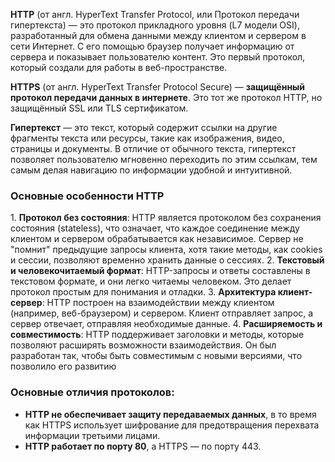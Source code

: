 **HTTP** (от англ. HyperText Transfer Protocol, или Протокол передачи гипертекста) — это протокол прикладного уровня (L7 модели OSI), разработанный для обмена данными между клиентом и сервером в сети Интернет. С его помощью браузер получает информацию от сервера и показывает пользователю контент. Это первый протокол, который создали для работы в веб-пространстве. 

**HTTPS** (от англ. HyperText Transfer Protocol Secure) — **защищённый протокол передачи данных в интернете**. Это тот же протокол HTTP, но защищённый SSL или TLS сертификатом.

**Гипертекст** — это текст, который содержит ссылки на другие фрагменты текста или ресурсы, такие как изображения, видео, страницы и документы. В отличие от обычного текста, гипертекст позволяет пользователю мгновенно переходить по этим ссылкам, тем самым делая навигацию по информации удобной и интуитивной.

### Основные особенности HTTP
1. **Протокол без состояния**: HTTP является протоколом без сохранения состояния (stateless), что означает, что каждое соединение между клиентом и сервером обрабатывается как независимое. Сервер не "помнит" предыдущие запросы клиента, хотя такие методы, как cookies и сессии, позволяют временно хранить данные о сессиях.
2. **Текстовый и человекочитаемый формат**: HTTP-запросы и ответы составлены в текстовом формате, и они легко читаемы человеком. Это делает протокол простым для понимания и отладки.
3. **Архитектура клиент-сервер**: HTTP построен на взаимодействии между клиентом (например, веб-браузером) и сервером. Клиент отправляет запрос, а сервер отвечает, отправляя необходимые данные.
4. **Расширяемость и совместимость**: HTTP поддерживает заголовки и методы, которые позволяют расширять возможности взаимодействия. Он был разработан так, чтобы быть совместимым с новыми версиями, что позволило его развитию

### **Основные отличия протоколов**:
- **HTTP не обеспечивает защиту передаваемых данных**, в то время как HTTPS использует шифрование для предотвращения перехвата информации третьими лицами.
- **HTTP работает по порту 80**, а HTTPS — по порту 443.


